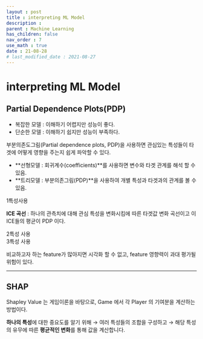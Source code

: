 ```yaml
---
layout : post
title : interpreting ML Model
description :
parent : Machine Learning
has_children: false
nav_order : 7
use_math : true
date : 21-08-28
# last_modified_date : 2021-08-27
---
```


# interpreting ML Model

## Partial Dependence Plots(PDP)

+ 복잡한 모델 : 이해하기 어렵지만 성능이 좋다.
+ 단순한 모델 : 이해하기 쉽지만 성능이 부족하다.

부분의존도그림(Partial dependence plots, PDP)을 사용하면 관심있는 특성들이 타겟에 어떻게 영향을 주는지 쉽게 파악할 수 있다.  

+ **선형모델 : 회귀계수(coefficients)**를 사용하면 변수와 타겟 관계를 해석 할 수 있음.
+ **트리모델 : 부분의존그림(PDP)**을 사용하여 개별 특성과 타겟과의 관계를 볼 수 있음.

1특성사용  

**ICE 곡선** : 하나의 관측치에 대해 관심 특성을 변화시킴에 따른 타겟값 변화 곡선이고 이 ICE들의 평균이 PDP 이다.
  
2특성 사용  
3특성 사용  

비교하고자 하는 feature가 많아지면 시각화 할 수 없고, feature 영향력이 과대 평가될 위험이 있다.

---

## SHAP

Shapley Value 는 게임이론을 바탕으로, Game 에서 각 Player 의 기여분을 계산하는 방법이다.  

**하나의 특성**에 대한 중요도를 알기 위해 → 여러 특성들의 조합을 구성하고 → 해당 특성의 유무에 따른 **평균적인 변화**를 통해 값을 계산합니다.  




